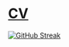 # [CV](https://shorturl.at/lvFIV)

[![GitHub Streak](https://streak-stats.demolab.com?user=Mindr17&theme=dark&hide_border=true&hide_current_streak=true&hide_longest_streak=true)](https://git.io/streak-stats)